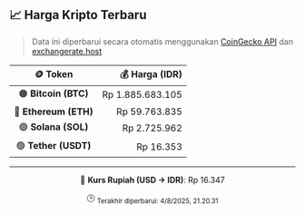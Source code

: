 

<!-- HARGA_KRIPTO -->
## 📈 Harga Kripto Terbaru

> Data ini diperbarui secara otomatis menggunakan [CoinGecko API](https://www.coingecko.com/) dan [exchangerate.host](https://exchangerate.host/)

<div align="center">

| 🪙 Token | 💰 Harga (IDR) |
|:------:|---------------:|
| 🟠 **Bitcoin (BTC)**   | Rp 1.885.683.105 |
| 🔵 **Ethereum (ETH)**  | Rp 59.763.835 |
| 🟣 **Solana (SOL)**    | Rp 2.725.962 |
| 🟢 **Tether (USDT)**   | Rp 16.353 |

---

💱 **Kurs Rupiah (USD → IDR)**: Rp 16.347

🕒 <sub>Terakhir diperbarui: 4/8/2025, 21.20.31</sub>

</div>
<!-- /HARGA_KRIPTO -->
